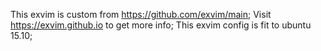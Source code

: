 This exvim is custom from https://github.com/exvim/main;
Visit https://exvim.github.io to get more info;
This exvim config is fit to ubuntu 15.10;
